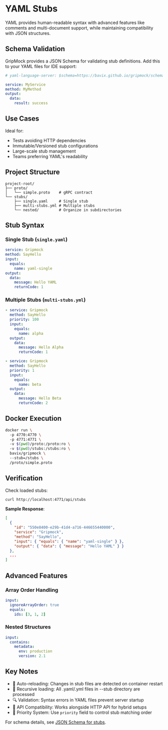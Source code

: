# YAML Stubs

YAML provides human-readable syntax with advanced features like comments and multi-document support, while maintaining compatibility with JSON structures.

## Schema Validation

GripMock provides a JSON Schema for validating stub definitions. Add this to your YAML files for IDE support:

```yaml
# yaml-language-server: $schema=https://bavix.github.io/gripmock/schema/stub.json

service: MyService
method: MyMethod
output:
  data:
    result: success
```

## Use Cases  
Ideal for:  
- Tests avoiding HTTP dependencies  
- Immutable/Versioned stub configurations  
- Large-scale stub management  
- Teams preferring YAML's readability  

## Project Structure  
```
project-root/  
├── proto/  
│   └── simple.proto    # gRPC contract  
└── stubs/  
    ├── single.yaml     # Single stub  
    ├── multi-stubs.yml # Multiple stubs  
    └── nested/         # Organize in subdirectories  
```

## Stub Syntax  

### Single Stub (`single.yaml`)  
```yaml  
service: Gripmock  
method: SayHello  
input:  
  equals:  
    name: yaml-single  
output:  
  data:  
    message: Hello YAML  
    returnCode: 1  
```  

### Multiple Stubs (`multi-stubs.yml`)  
```yaml  
- service: Gripmock  
  method: SayHello  
  priority: 100
  input:  
    equals:  
      name: alpha  
  output:  
    data:  
      message: Hello Alpha  
      returnCode: 1  

- service: Gripmock  
  method: SayHello  
  priority: 1
  input:  
    equals:  
      name: beta  
  output:  
    data:  
      message: Hello Beta  
      returnCode: 2  
```  

## Docker Execution  
```bash  
docker run \  
  -p 4770:4770 \  
  -p 4771:4771 \  
  -v $(pwd)/proto:/proto:ro \  
  -v $(pwd)/stubs:/stubs:ro \  
  bavix/gripmock \  
  --stub=/stubs \  
  /proto/simple.proto  
```  

## Verification  
Check loaded stubs:  
```bash  
curl http://localhost:4771/api/stubs  
```  

**Sample Response**:  
```json  
[
  {
    "id": "550e8400-e29b-41d4-a716-446655440000",
    "service": "Gripmock",
    "method": "SayHello",
    "input": { "equals": { "name": "yaml-single" } },
    "output": { "data": { "message": "Hello YAML" } }
  },
  ...
]
```  

## Advanced Features  

### Array Order Handling  
```yaml  
input:  
  ignoreArrayOrder: true  
  equals:  
    ids: [3, 1, 2]  
```  

### Nested Structures  
```yaml  
input:  
  contains:  
    metadata:  
      env: production  
      version: 2.1  
```  

## Key Notes  
- 🔄 Auto-reloading: Changes in stub files are detected on container restart  
- 📁 Recursive loading: All .yaml/.yml files in --stub directory are processed  
- 🔍 Validation: Syntax errors in YAML files prevent server startup  
- 🔄 API Compatibility: Works alongside HTTP API for hybrid setups
- 🎯 Priority System: Use `priority` field to control stub matching order  

For schema details, see [JSON Schema for stubs](https://bavix.github.io/gripmock/schema/stub.json).  
